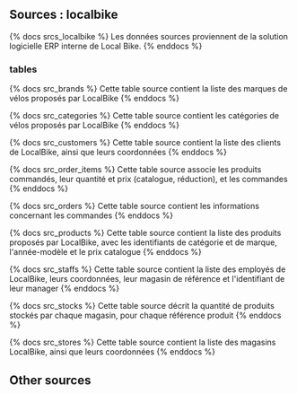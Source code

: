 ## Sources : localbike

{% docs srcs_localbike %}
    Les données sources proviennent de la solution logicielle ERP interne de Local Bike.
{% enddocs %}

### tables
{% docs src_brands %}
    Cette table source contient la liste des marques de vélos proposés par LocalBike
{% enddocs %}

{% docs src_categories %}
    Cette table source contient les catégories de vélos proposés par LocalBike
{% enddocs %}

{% docs src_customers %}
    Cette table source contient la liste des clients de LocalBike, ainsi que leurs coordonnées
{% enddocs %}

{% docs src_order_items %}
    Cette table source associe les produits commandés, leur quantité et prix (catalogue, réduction), et les commandes
{% enddocs %}

{% docs src_orders %}
    Cette table source contient les informations concernant les commandes
{% enddocs %}

{% docs src_products %}
    Cette table source contient la liste des produits proposés par LocalBike, avec les identifiants de catégorie et de marque, l'année-modèle et le prix catalogue
{% enddocs %}

{% docs src_staffs %}
    Cette table source contient la liste des employés de LocalBike, leurs coordonnées, leur magasin de référence et l'identifiant de leur manager
{% enddocs %}

{% docs src_stocks %}
    Cette table source décrit la quantité de produits stockés par chaque magasin, pour chaque référence produit
{% enddocs %}

{% docs src_stores %}
    Cette table source contient la liste des magasins LocalBike, ainsi que leurs coordonnées
{% enddocs %}

## Other sources
